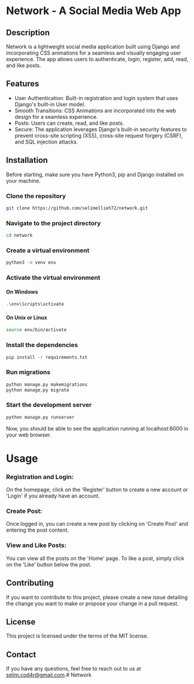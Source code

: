 # Network - A Social Media Web App
## Description
Network is a lightweight social media application built using Django and incorporating CSS animations for a seamless and visually engaging user experience. The app allows users to authenticate, login, register, add, read, and like posts.

## Features
- User Authentication: Built-in registration and login system that uses Django's built-in User model.
- Smooth Transitions: CSS Animations are incorporated into the web design for a seamless experience.
- Posts: Users can create, read, and like posts.
- Secure: The application leverages Django's built-in security features to prevent cross-site scripting (XSS), cross-site request forgery (CSRF), and SQL injection attacks.
## Installation
Before starting, make sure you have Python3, pip and Django installed on your machine.

### Clone the repository

```bash
git clone https://github.com/selimellieh72/network.git
```


### Navigate to the project directory

```bash
cd network
```
### Create a virtual environment

```bash
python3 -m venv env
```

### Activate the virtual environment

#### On Windows
```bash
.\env\Scripts\activate
```
#### On Unix or Linux
```bash
source env/bin/activate
```
### Install the dependencies

```bash
pip install -r requirements.txt
```

### Run migrations

```bash
python manage.py makemigrations
python manage.py migrate
```

### Start the development server

```bash
python manage.py runserver
```
Now, you should be able to see the application running at localhost:8000 in your web browser.

# Usage
###  Registration and Login:
 On the homepage, click on the 'Register' button to create a new account or 'Login' if you already have an account.

### Create Post: 
Once logged in, you can create a new post by clicking on 'Create Post' and entering the post content.

### View and Like Posts:
 You can view all the posts on the 'Home' page. To like a post, simply click on the 'Like' button below the post.

## Contributing
If you want to contribute to this project, please create a new issue detailing the change you want to make or propose your change in a pull request.

## License
This project is licensed under the terms of the MIT license.

## Contact
If you have any questions, feel free to reach out to us at selim.cod4r@gmail.com.# Network
